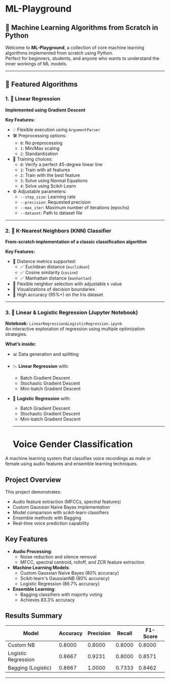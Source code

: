 # ML-Playground

## 🚀 Machine Learning Algorithms from Scratch in Python

Welcome to **ML-Playground**, a collection of core machine learning algorithms implemented from scratch using Python.  
Perfect for beginners, students, and anyone who wants to understand the inner workings of ML models.

---

## 🌟 Featured Algorithms

### 1. 🔹 Linear Regression

**Implemented using Gradient Descent**

**Key Features:**
- 💡 Flexible execution using `ArgumentParser`
- 🛠️ Preprocessing options:
  - `0`: No preprocessing  
  - `1`: Min/Max scaling  
  - `2`: Standardization
- 🧠 Training choices:
  - `0`: Verify a perfect 45-degree linear line  
  - `1`: Train with all features  
  - `2`: Train with the best feature  
  - `3`: Solve using Normal Equations  
  - `4`: Solve using Scikit-Learn
- ⚙️ Adjustable parameters:
  - `--step_size`: Learning rate  
  - `--precision`: Requested precision  
  - `--max_iter`: Maximum number of iterations (epochs)  
  - `--dataset`: Path to dataset file

---

### 2. 🔹 K-Nearest Neighbors (KNN) Classifier

**From-scratch implementation of a classic classification algorithm**

**Key Features:**
- 📏 Distance metrics supported:
  - ✅ Euclidean distance (`euclidean`)
  - ✅ Cosine similarity (`cosine`) 
  - ✅ Manhattan distance (`manhattan`)
- 🔢 Flexible neighbor selection with adjustable `k` value
- 🌈 Visualizations of decision boundaries
- 🌼 High accuracy (95%+) on the Iris dataset


---

### 3. 🔹 Linear & Logistic Regression (Jupyter Notebook)

**Notebook:** `LinearRegression&LogisticRegression.ipynb`  
An interactive exploration of regression using multiple optimization strategies.

**What’s inside:**
- 📊 Data generation and splitting
- 📉 **Linear Regression** with:
  - Batch Gradient Descent  
  - Stochastic Gradient Descent  
  - Mini-batch Gradient Descent
- 🔐 **Logistic Regression** with:
  - Batch Gradient Descent  
  - Stochastic Gradient Descent  
  - Mini-batch Gradient Descent
 
  ---

  # Voice Gender Classification

A machine learning system that classifies voice recordings as male or female using audio features and ensemble learning techniques.

## Project Overview

This project demonstrates:
- Audio feature extraction (MFCCs, spectral features)
- Custom Gaussian Naive Bayes implementation
- Model comparison with scikit-learn classifiers
- Ensemble methods with Bagging
- Real-time voice prediction capability

## Key Features

- **Audio Processing**:
  - Noise reduction and silence removal
  - MFCC, spectral centroid, rolloff, and ZCR feature extraction
- **Machine Learning Models**:
  - Custom Gaussian Naive Bayes (80% accuracy)
  - Scikit-learn's GaussianNB (80% accuracy)
  - Logistic Regression (86.7% accuracy)
- **Ensemble Learning**:
  - Bagging classifiers with majority voting
  - Achieves 83.3% accuracy

## Results Summary

| Model                  | Accuracy | Precision | Recall | F1-Score |
|------------------------|----------|-----------|--------|----------|
| Custom NB              | 0.8000   | 0.8000    | 0.8000 | 0.8000   |
| Logistic Regression    | 0.8667   | 0.9231    | 0.8000 | 0.8571   |
| Bagging (Logistic)     | 0.8667   | 1.0000    | 0.7333 | 0.8462   |


 
---

